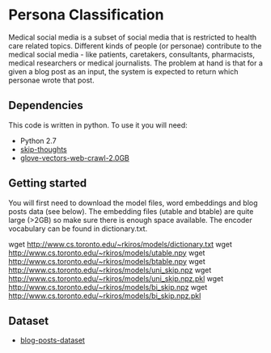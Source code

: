 # Persona Classification
Medical social media is a subset of social media that is restricted to health care related topics. Different kinds of people (or personae) contribute to the medical social media - like patients, caretakers, consultants, pharmacists, medical researchers or medical journalists. The problem at hand is that for a given a blog post as an input, the system is expected to return which personae wrote that post.

## Dependencies
This code is written in python. To use it you will need:

* Python 2.7
* [skip-thoughts](https://github.com/ryankiros/skip-thoughts)
* [glove-vectors-web-crawl-2.0GB](https://nlp.stanford.edu/projects/glove/)

## Getting started

You will first need to download the model files, word embeddings and blog posts data (see below). The embedding files (utable and btable) are quite large (>2GB) so make sure there is enough space available. The encoder vocabulary can be found in dictionary.txt.

wget http://www.cs.toronto.edu/~rkiros/models/dictionary.txt
wget http://www.cs.toronto.edu/~rkiros/models/utable.npy
wget http://www.cs.toronto.edu/~rkiros/models/btable.npy
wget http://www.cs.toronto.edu/~rkiros/models/uni_skip.npz
wget http://www.cs.toronto.edu/~rkiros/models/uni_skip.npz.pkl
wget http://www.cs.toronto.edu/~rkiros/models/bi_skip.npz
wget http://www.cs.toronto.edu/~rkiros/models/bi_skip.npz.pkl

## Dataset

* [blog-posts-dataset](https://drive.google.com/file/d/0B_9ISEpIrWxEVGw4aGttWTFGT0U/view)
